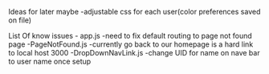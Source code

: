 Ideas for later maybe
    -adjustable css for each user(color preferences saved on file)

List Of know issues
    - app.js 
        -need to fix default routing to page not found page 
    -PageNotFound.js
        -currently go back to our homepage is a hard link to local host 3000
    -DropDownNavLink.js
        -change UID for name on nave bar to user name once setup